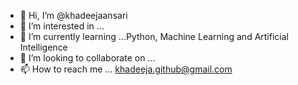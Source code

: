 - 👋 Hi, I’m @khadeejaansari
- 👀 I’m interested in ... 
- 🌱 I’m currently learning ...Python, Machine Learning and Artificial Intelligence
- 💞️ I’m looking to collaborate on ...
- 📫 How to reach me ... khadeeja.github@gmail.com
<!---
khadeejaansari/khadeejaansari is a ✨ special ✨ repository because its `README.md` (this file) appears on your GitHub profile.
You can click the Preview link to take a look at your changes.
--->
